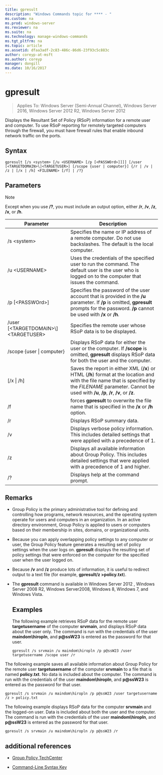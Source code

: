 ```yaml
---
title: gpresult
description: "Windows Commands topic for **** - "
ms.custom: na
ms.prod: windows-server
ms.reviewer: na
ms.suite: na
ms.technology: manage-windows-commands
ms.tgt_pltfrm: na
ms.topic: article
ms.assetid: dfaa3adf-2c83-486c-86d6-23f93c5c883c
author: coreyp-at-msft
ms.author: coreyp
manager: dongill
ms.date: 10/16/2017
---
```

# gpresult

>Applies To: Windows Server (Semi-Annual Channel), Windows Server 2016, Windows Server 2012 R2, Windows Server 2012

Displays the Resultant Set of Policy (RSoP) information for a remote user and computer.
To use RSoP reporting for remotely targeted computers through the firewall, you must have firewall rules that enable inbound network traffic on the ports.

## Syntax

```
gpresult [/s <system> [/u <USERNAME> [/p [<PASSWOrd>]]]] [/user [<TARGETDOMAIN>\]<TARGETUSER>] [/scope {user | computer}] {/r | /v | /z | [/x | /h] <FILENAME> [/f] | /?}
```

## Parameters

> [!NOTE]
> Except when you use **/?**, you must include an output option, either **/r**, **/v**, **/z**, **/x**, or **/h**.

|                Parameter                 |                                                                                                     Description                                                                                                      |
|------------------------------------------|----------------------------------------------------------------------------------------------------------------------------------------------------------------------------------------------------------------------|
|              /s \<system\>               |                                                  Specifies the name or IP address of a remote computer. Do not use backslashes. The default is the local computer.                                                   |
|             /u \<USERNAME\>              |                                Uses the credentials of the specified user to run the command. The default user is the user who is logged on to the computer that issues the command.                                 |
|            /p [\<PASSWOrd\>]             |            Specifies the password of the user account that is provided in the **/u** parameter. If **/p** is omitted, **gpresult** prompts for the password. **/p** cannot be used with **/x** or **/h**.            |
| /user [\<TARGETDOMAIN\>\\]\<TARGETUSER\> |                                                                            Specifies the remote user whose RSoP data is to be displayed.                                                                             |
|      /scope {user &#124; computer}       |                                Displays RSoP data for either the user or the computer. If **/scope** is omitted, **gpresult** displays RSoP data for both the user and the computer.                                 |
|        [/x &#124; /h] <FILENAME>         | Saves the report in either XML (**/x**) or HTML (**/h**) format at the location and with the file name that is specified by the *FILENAME* parameter. Cannot be used with **/u**, **/p**, **/r**, **/v**, or **/z**. |
|                    /f                    |                                                           forces **gpresult** to overwrite the file name that is specified in the **/x** or **/h** option.                                                           |
|                    /r                    |                                                                                             Displays RSoP summary data.                                                                                              |
|                    /v                    |                                                    Displays verbose policy information. This includes detailed settings that were applied with a precedence of 1.                                                    |
|                    /z                    |                                     Displays all available information about Group Policy. This includes detailed settings that were applied with a precedence of 1 and higher.                                      |
|                    /?                    |                                                                                         Displays help at the command prompt.                                                                                         |

## Remarks
- Group Policy is the primary administrative tool for defining and controlling how programs, network resources, and the operating system operate for users and computers in an organization. In an active directory environment, Group Policy is applied to users or computers based on their membership in sites, domains, or organizational units.
- Because you can apply overlapping policy settings to any computer or user, the Group Policy feature generates a resulting set of policy settings when the user logs on. **gpresult** displays the resulting set of policy settings that were enforced on the computer for the specified user when the user logged on.
- Because **/v** and **/z** produce lots of information, it is useful to redirect output to a text file (for example, **gpresult/z >policy.txt**).
- The **gpresult** command is available in  Windows Server 2012 , Windows Server 2008 R2, Windows Server2008, Windows 8, Windows 7, and Windows Vista.
  ## Examples
  The following example retrieves RSoP data for the remote user **targetusername** of the computer **srvmain**, and displays RSoP data about the user only. The command is run with the credentials of the user **maindom\hiropln**, and <strong>p@ssW23</strong> is entered as the password for that user.

  ```
  gpresult /s srvmain /u maindom\hiropln /p p@ssW23 /user targetusername /scope user /r
  ```
  
The following example saves all available information about Group Policy for the remote user **targetusername** of the computer **srvmain** to a file that is named **policy.txt**. No data is included about the computer. The command is run with the credentials of the user **maindom\hiropln**, and <strong>p@ssW23</strong> is entered as the password for that user.

  ```
  gpresult /s srvmain /u maindom\hiropln /p p@ssW23 /user targetusername /z > policy.txt
  ```
  
The following example displays RSoP data for the computer **srvmain** and the logged-on user. Data is included about both the user and the computer. The command is run with the credentials of the user **maindom\hiropln**, and <strong>p@ssW23</strong> is entered as the password for that user.

  ```
  gpresult /s srvmain /u maindom\hiropln /p p@ssW23 /r
  ```
  
## additional references
- [Group Policy TechCenter](https://go.microsoft.com/fwlink/?LinkID=145531)

- [Command-Line Syntax Key](command-line-syntax-key.md)

